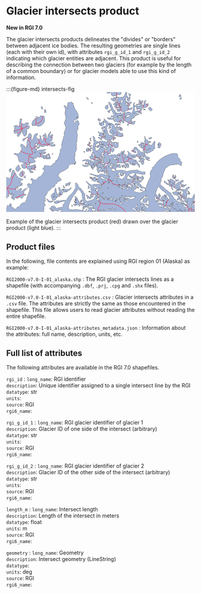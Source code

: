 # Glacier intersects product

**New in RGI 7.0**

The glacier intersects products delineates the "divides" or "borders" between adjacent ice bodies. The resulting geometries are single lines (each with their own id), with attributes `rgi_g_id_1` and `rgi_g_id_2` indicating which glacier entities are adjacent. This product is useful for describing the connection between two glaciers (for example by the length of a common boundary) or for glacier models able to use this kind of information.

:::{figure-md} intersects-fig
<img src="../img/example_intersects.png" alt="intersects map" class="bg-primary mb-1">

Example of the glacier intersects product (red) drawn over the glacier product (light blue).
:::

## Product files

In the following, file contents are explained using RGI region 01 (Alaska) as example:

`RGI2000-v7.0-I-01_alaska.shp`
: The RGI glacier intersects lines as a shapefile (with accompanying `.dbf`, `.prj`, `.cpg` and `.shx` files).

`RGI2000-v7.0-I-01_alaska-attributes.csv`
: Glacier intersects attributes in a `.csv` file. The attributes are strictly the same as those encountered in the shapefile. This file allows users to read glacier attributes without reading the entire shapefile.

`RGI2000-v7.0-I-01_alaska-attributes_metadata.json`
: Information about the attributes: full name, description, units, etc.

## Full list of attributes

The following attributes are available in the RGI 7.0 shapefiles.

`rgi_id`
: `long_name`: RGI identifier <br/> `description`: Unique identifier assigned to a single intersect line by the RGI <br/> `datatype`: str <br/> `units`:  <br/> `source`: RGI <br/> `rgi6_name`: 

`rgi_g_id_1`
: `long_name`: RGI glacier identifier of glacier 1 <br/> `description`: Glacier ID of one side of the intersect (arbitrary) <br/> `datatype`: str <br/> `units`:  <br/> `source`: RGI <br/> `rgi6_name`: 

`rgi_g_id_2`
: `long_name`: RGI glacier identifier of glacier 2 <br/> `description`: Glacier ID of the other side of the intersect (arbitrary) <br/> `datatype`: str <br/> `units`:  <br/> `source`: RGI <br/> `rgi6_name`: 

`length_m`
: `long_name`: Intersect length <br/> `description`: Length of the intersect in meters <br/> `datatype`: float <br/> `units`: m <br/> `source`: RGI <br/> `rgi6_name`: 

`geometry`
: `long_name`: Geometry <br/> `description`: Intersect geometry (LineString) <br/> `datatype`:  <br/> `units`: deg <br/> `source`: RGI <br/> `rgi6_name`: 
